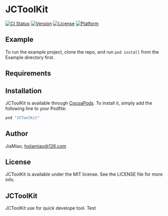 # JCToolKit

[![CI Status](http://img.shields.io/travis/JiaMiao/JCToolKit.svg?style=flat)](https://travis-ci.org/JiaMiao/JCToolKit)
[![Version](https://img.shields.io/cocoapods/v/JCToolKit.svg?style=flat)](http://cocoapods.org/pods/JCToolKit)
[![License](https://img.shields.io/cocoapods/l/JCToolKit.svg?style=flat)](http://cocoapods.org/pods/JCToolKit)
[![Platform](https://img.shields.io/cocoapods/p/JCToolKit.svg?style=flat)](http://cocoapods.org/pods/JCToolKit)

## Example

To run the example project, clone the repo, and run `pod install` from the Example directory first.

## Requirements

## Installation

JCToolKit is available through [CocoaPods](http://cocoapods.org). To install
it, simply add the following line to your Podfile:

```ruby
pod "JCToolKit"
```

## Author

JiaMiao, hxjiamiao@126.com

## License

JCToolKit is available under the MIT license. See the LICENSE file for more info.

## JCToolKit

JCToolKit use for quick develope tool.
Test
